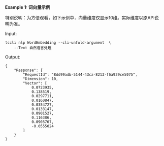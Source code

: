 **Example 1: 词向量示例**

特别说明：为方便观看，如下示例中，向量维度仅显示10维。实际维度以原API说明为准。

Input: 

```
tccli nlp WordEmbedding --cli-unfold-argument  \
    --Text 自然语言处理
```

Output: 
```
{
    "Response": {
        "RequestId": "8dd99adb-5144-43ca-8213-f6a929ce5075",
        "Dimension": 10,
        "Vector": [
            0.0723935,
            0.138519,
            0.0297711,
            0.0160847,
            0.0354727,
            0.0133147,
            0.0901527,
            0.116386,
            0.0905767,
            -0.0555024
        ]
    }
}
```

